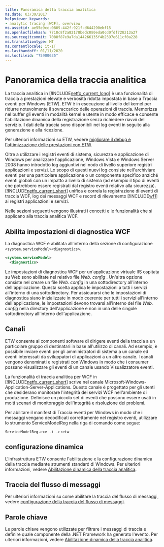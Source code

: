 ```yaml
---
title: Panoramica della traccia analitica
ms.date: 03/30/2017
helpviewer_keywords:
- analytic tracing [WCF], overview
ms.assetid: ae55e9cc-0809-442f-921f-d644290ebf15
ms.openlocfilehash: 7718c8f2a82178bedc080eda0cd0fdf728213a27
ms.sourcegitcommit: 7088f87e9a7da144266135f4b2397e611cf0a228
ms.translationtype: MT
ms.contentlocale: it-IT
ms.lasthandoff: 01/11/2020
ms.locfileid: "75900635"
---
```

# <a name="analytic-tracing-overview"></a>Panoramica della traccia analitica

La traccia analitica in [!INCLUDE[netfx_current_long](../../../../../includes/netfx-current-long-md.md)] è una funzionalità di traccia a prestazioni elevate e verbosità ridotta impostata in base a Traccia eventi per Windows (ETW). ETW è in esecuzione al livello del kernel per ridurre notevolmente il sovraccarico delle operazioni di traccia. Memorizza nel buffer gli eventi in modalità kernel e utente in modo efficace e consente l'abilitazione dinamica della registrazione senza richiedere riavvii del servizio. I dati della traccia sono disponibili nei log eventi in seguito alla generazione e alla ricezione.

Per ulteriori informazioni su ETW, vedere [migliorare il debug e l'ottimizzazione delle prestazioni con ETW](https://docs.microsoft.com/archive/msdn-magazine/2007/april/event-tracing-improve-debugging-and-performance-tuning-with-etw).

 Oltre a utilizzare i registri eventi di sistema, sicurezza e applicazione di Windows per analizzare l'applicazione, Windows Vista e Windows Server 2008 hanno introdotto log aggiuntivi nel nodo di livello superiore registri applicazioni e servizi. Lo scopo di questi nuovi log consiste nell'archiviare eventi per una particolare applicazione o un componente specifico anziché eventi globali con un impatto a livello di sistema (ad esempio il tipo di eventi che potrebbero essere registrati dal registro eventi relativo alla sicurezza). [!INCLUDE[netfx_current_short](../../../../../includes/netfx-current-short-md.md)] unifica e correla la registrazione di eventi di traccia WCF, log dei messaggi WCF e record di rilevamento [!INCLUDE[wf1](../../../../../includes/wf1-md.md)] ai registri applicazioni e servizi.

Nelle sezioni seguenti vengono illustrati i concetti e le funzionalità che si applicano alla traccia analitica WCF.

## <a name="enable-wcf-diagnostics-settings"></a>Abilita impostazioni di diagnostica WCF

La diagnostica WCF è abilitata all'interno della sezione di configurazione `<system.serviceModel><diagnostics>`.

```xml
<system.serviceModel>
  <diagnostics>
```

Le impostazioni di diagnostica WCF per un'applicazione virtuale IIS ospitata su Web sono abilitate nel relativo file *Web. config* . Un'altra opzione consiste nel creare un file *Web. config* in una sottodirectory all'interno dell'applicazione. Questa scelta applica le impostazioni a tutti i servizi all'interno di una sottodirectory. Per assicurarsi che le impostazioni di diagnostica siano inizializzate in modo coerente per tutti i servizi all'interno dell'applicazione, le impostazioni devono trovarsi all'interno del file *Web. config* nella directory dell'applicazione e non in una delle singole sottodirectory all'interno dell'applicazione.

## <a name="channels"></a>Canali

ETW consente ai componenti software di dirigere eventi della traccia a un particolare gruppo di destinatari in base all'utilizzo di canali. Ad esempio, è possibile inviare eventi per gli amministratori di sistema a un canale ed eventi interessati da sviluppatori di applicazioni a un altro canale. I canali vengono denominati e registrati con Windows in modo che i consumer possano visualizzare gli eventi di un canale usando Visualizzatore eventi.

 La funzionalità di traccia analitica per WCF in [!INCLUDE[netfx_current_short](../../../../../includes/netfx-current-short-md.md)] scrive nel canale Microsoft-Windows-Application-Server-Applications. Questo canale è progettato per gli utenti che desiderano monitorare l'integrità dei servizi WCF nell'ambiente di produzione. Definisce un piccolo set di eventi che possono essere usati in molti scenari di monitoraggio dell'integrità e risoluzione dei problemi.

 Per abilitare il manifest di Traccia eventi per Windows in modo che i messaggi vengano decodificati correttamente nel registro eventi, utilizzare lo strumento ServiceModelReg nella riga di comando come segue:

 `ServiceModelReg.exe -i -c:etw`

## <a name="dynamic-configuration"></a>configurazione dinamica

L'infrastruttura ETW consente l'abilitazione e la configurazione dinamica della traccia mediante strumenti standard di Windows. Per ulteriori informazioni, vedere [Abilitazione dinamica della traccia analitica](dynamically-enabling-analytic-tracing.md).

## <a name="message-flow-tracing"></a>Traccia del flusso di messaggi

Per ulteriori informazioni su come abilitare la traccia del flusso di messaggi, vedere [configurazione della traccia del flusso di messaggi](configuring-message-flow-tracing.md).

## <a name="keywords"></a>Parole chiave

Le parole chiave vengono utilizzate per filtrare i messaggi di traccia e definire quale componente della .NET Framework ha generato l'evento. Per ulteriori informazioni, vedere [Abilitazione dinamica della traccia analitica](dynamically-enabling-analytic-tracing.md).
